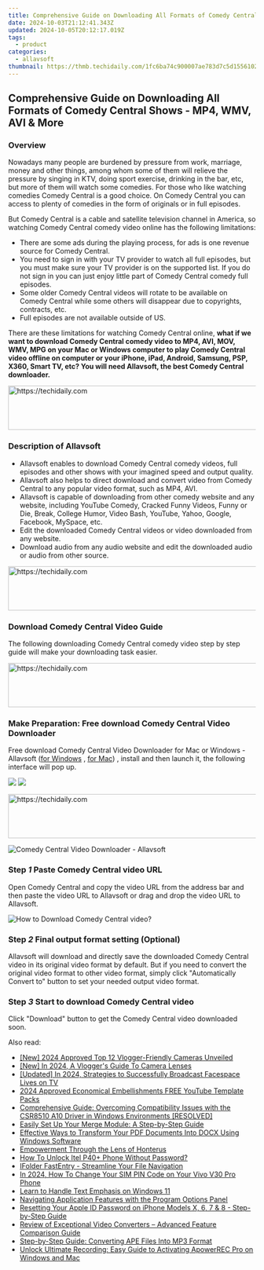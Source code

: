 ```yaml
---
title: Comprehensive Guide on Downloading All Formats of Comedy Central Shows - MP4, WMV, AVI & More
date: 2024-10-03T21:12:41.343Z
updated: 2024-10-05T20:12:17.019Z
tags:
  - product
categories:
  - allavsoft
thumbnail: https://thmb.techidaily.com/1fc6ba74c900007ae783d7c5d15561029afe7a276cbf090aca63438453de7715.jpg
---
```


## Comprehensive Guide on Downloading All Formats of Comedy Central Shows - MP4, WMV, AVI & More

### Overview

Nowadays many people are burdened by pressure from work, marriage, money and other things, among whom some of them will relieve the pressure by singing in KTV, doing sport exercise, drinking in the bar, etc, but more of them will watch some comedies. For those who like watching comedies Comedy Central is a good choice. On Comedy Central you can access to plenty of comedies in the form of originals or in full episodes.

But Comedy Central is a cable and satellite television channel in America, so watching Comedy Central comedy video online has the following limitations:

* There are some ads during the playing process, for ads is one revenue source for Comedy Central.
* You need to sign in with your TV provider to watch all full episodes, but you must make sure your TV provider is on the supported list. If you do not sign in you can just enjoy little part of Comedy Central comedy full episodes.
* Some older Comedy Central videos will rotate to be available on Comedy Central while some others will disappear due to copyrights, contracts, etc.
* Full episodes are not available outside of US.

There are these limitations for watching Comedy Central online, **what if we want to download Comedy Central comedy video to MP4, AVI, MOV, WMV, MPG on your Mac or Windows computer to play Comedy Central video offline on computer or your iPhone, iPad, Android, Samsung, PSP, X360, Smart TV, etc? You will need Allavsoft, the best Comedy Central downloader.**

<!-- affiliate ads begin -->
<a href="https://unicoeye.pxf.io/c/5597632/2134239/18498" target="_top" id="2134239">
  <img src="//a.impactradius-go.com/display-ad/18498-2134239" border="0" alt="https://techidaily.com" width="721" height="90"/>
</a>
<img height="0" width="0" src="https://unicoeye.pxf.io/i/5597632/2134239/18498" style="position:absolute;visibility:hidden;" border="0" />
<!-- affiliate ads end -->

### Description of Allavsoft

* Allavsoft enables to download Comedy Central comedy videos, full episodes and other shows with your imagined speed and output quality.
* Allavsoft also helps to direct download and convert video from Comedy Central to any popular video format, such as MP4, AVI.
* Allavsoft is capable of downloading from other comedy website and any website, including YouTube Comedy, Cracked Funny Videos, Funny or Die, Break, College Humor, Video Bash, YouTube, Yahoo, Google, Facebook, MySpace, etc.
* Edit the downloaded Comedy Central videos or video downloaded from any website.
* Download audio from any audio website and edit the downloaded audio or audio from other source.

<!-- affiliate ads begin -->
<a href="https://appsumo.8odi.net/c/5597632/2037356/7443" target="_top" id="2037356">
  <img src="//a.impactradius-go.com/display-ad/7443-2037356" border="0" alt="https://techidaily.com" width="728" height="90"/>
</a>
<img height="0" width="0" src="https://appsumo.8odi.net/i/5597632/2037356/7443" style="position:absolute;visibility:hidden;" border="0" />
<!-- affiliate ads end -->

### Download Comedy Central Video Guide

The following downloading Comedy Central comedy video step by step guide will make your downloading task easier.

<!-- affiliate ads begin -->
<a href="https://aligracehair.sjv.io/c/5597632/1934258/19272" target="_top" id="1934258">
  <img src="//a.impactradius-go.com/display-ad/19272-1934258" border="0" alt="https://techidaily.com" width="728" height="90"/>
</a>
<img height="0" width="0" src="https://aligracehair.sjv.io/i/5597632/1934258/19272" style="position:absolute;visibility:hidden;" border="0" />
<!-- affiliate ads end -->

### Make Preparation: Free download Comedy Central Video Downloader

Free download Comedy Central Video Downloader for Mac or Windows - Allavsoft ([for Windows](https://tools.techidaily.com/allavsoft/products/) , [for Mac](https://tools.techidaily.com/allavsoft/products/)) , install and then launch it, the following interface will pop up.

[![](https://www.allavsoft.com/how-to/../images/how-to/free-download-win.jpg)](https://tools.techidaily.com/allavsoft/products/) [![](https://www.allavsoft.com/how-to/../images/how-to/free-download-mac.jpg)](https://tools.techidaily.com/allavsoft/products/)

<!-- affiliate ads begin -->
<a href="https://aligracehair.sjv.io/c/5597632/1938698/19272" target="_top" id="1938698">
  <img src="//a.impactradius-go.com/display-ad/19272-1938698" border="0" alt="https://techidaily.com" width="728" height="90"/>
</a>
<img height="0" width="0" src="https://aligracehair.sjv.io/i/5597632/1938698/19272" style="position:absolute;visibility:hidden;" border="0" />
<!-- affiliate ads end -->

![Comedy Central Video Downloader - Allavsoft](https://www.allavsoft.com/how-to/../images/allavsoft/screen-shot-600.jpg)

### Step _1_ Paste Comedy Central video URL

Open Comedy Central and copy the video URL from the address bar and then paste the video URL to Allavsoft or drag and drop the video URL to Allavsoft.

![How to Download Comedy Central video?](https://www.allavsoft.com/how-to/../images/how-to/netflix-downloader-mac-windows/download-netflix-movies.jpg)

### Step _2_ Final output format setting (Optional)

Allavsoft will download and directly save the downloaded Comedy Central video in its original video format by default. But if you need to convert the original video format to other video format, simply click "Automatically Convert to" button to set your needed output video format.

### Step _3_ Start to download Comedy Central video

Click "Download" button to get the Comedy Central video downloaded soon.

<ins class="adsbygoogle"
     style="display:block"
     data-ad-format="autorelaxed"
     data-ad-client="ca-pub-7571918770474297"
     data-ad-slot="1223367746"></ins>

<ins class="adsbygoogle"
     style="display:block"
     data-ad-client="ca-pub-7571918770474297"
     data-ad-slot="8358498916"
     data-ad-format="auto"
     data-full-width-responsive="true"></ins>

<span class="atpl-alsoreadstyle">Also read:</span>
<div><ul>
<li><a href="https://youtube-webster.techidaily.com/024-approved-top-12-vlogger-friendly-cameras-unveiled/"><u>[New] 2024 Approved Top 12 Vlogger-Friendly Cameras Unveiled</u></a></li>
<li><a href="https://facebook-record-videos.techidaily.com/new-in-2024-a-vloggers-guide-to-camera-lenses/"><u>[New] In 2024, A Vlogger's Guide To Camera Lenses</u></a></li>
<li><a href="https://facebook-videos.techidaily.com/updated-in-2024-strategies-to-successfully-broadcast-facespace-lives-on-tv/"><u>[Updated] In 2024, Strategies to Successfully Broadcast Facespace Lives on TV</u></a></li>
<li><a href="https://youtube-video-recordings.techidaily.com/2024-approved-economical-embellishments-free-youtube-template-packs/"><u>2024 Approved Economical Embellishments FREE YouTube Template Packs</u></a></li>
<li><a href="https://win-dash.techidaily.com/comprehensive-guide-overcoming-compatibility-issues-with-the-csr8510-a10-driver-in-windows-environments-resolved/"><u>Comprehensive Guide: Overcoming Compatibility Issues with the CSR8510 A10 Driver in Windows Environments [RESOLVED]</u></a></li>
<li><a href="https://fox-making.techidaily.com/easily-set-up-your-merge-module-a-step-by-step-guide/"><u>Easily Set Up Your Merge Module: A Step-by-Step Guide</u></a></li>
<li><a href="https://fox-making.techidaily.com/effective-ways-to-transform-your-pdf-documents-into-docx-using-windows-software/"><u>Effective Ways to Transform Your PDF Documents Into DOCX Using Windows Software</u></a></li>
<li><a href="https://mondly-stories.techidaily.com/empowerment-through-the-lens-of-honterus/"><u>Empowerment Through the Lens of Honterus</u></a></li>
<li><a href="https://unlock-android.techidaily.com/how-to-unlock-itel-p40plus-phone-without-password-by-drfone-android/"><u>How To Unlock Itel P40+ Phone Without Password?</u></a></li>
<li><a href="https://fox-making.techidaily.com/ifolder-fastentry-streamline-your-file-navigation/"><u>IFolder FastEntry - Streamline Your File Navigation</u></a></li>
<li><a href="https://sim-unlock.techidaily.com/in-2024-how-to-change-your-sim-pin-code-on-your-vivo-v30-pro-phone-by-drfone-android/"><u>In 2024, How To Change Your SIM PIN Code on Your Vivo V30 Pro Phone</u></a></li>
<li><a href="https://windows11.techidaily.com/learn-to-handle-text-emphasis-on-windows-11/"><u>Learn to Handle Text Emphasis on Windows 11</u></a></li>
<li><a href="https://fox-making.techidaily.com/navigating-application-features-with-the-program-options-panel/"><u>Navigating Application Features with the Program Options Panel</u></a></li>
<li><a href="https://fox-making.techidaily.com/resetting-your-apple-id-password-on-iphone-models-x-6-7-and-8-step-by-step-guide/"><u>Resetting Your Apple ID Password on iPhone Models X, 6, 7 & 8 - Step-by-Step Guide</u></a></li>
<li><a href="https://fox-making.techidaily.com/review-of-exceptional-video-converters-advanced-feature-comparison-guide/"><u>Review of Exceptional Video Converters – Advanced Feature Comparison Guide</u></a></li>
<li><a href="https://fox-making.techidaily.com/step-by-step-guide-converting-ape-files-into-mp3-format/"><u>Step-by-Step Guide: Converting APE Files Into MP3 Format</u></a></li>
<li><a href="https://fox-making.techidaily.com/unlock-ultimate-recording-easy-guide-to-activating-apowerrec-pro-on-windows-and-mac/"><u>Unlock Ultimate Recording: Easy Guide to Activating ApowerREC Pro on Windows and Mac</u></a></li>
</ul></div>


